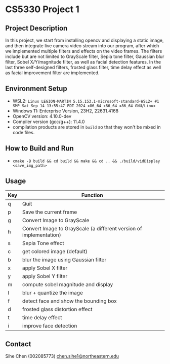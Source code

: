 # CS5330 Project 1
## Project Description
In this project, we start from installing opencv and displaying a static image, and then integrate live camera video stream into our program, after which we implemented multiple filters and effects on the video frames. The filters include but are not limited to GrayScale filter, Sepia tone filter, Gaussian blur filter, Sobel X/Y/magnitude filter, as well as facial detection features. In the last three self-designed filters, frosted glass filter, time delay effect as well as facial improvement filter are implemented.
## Environment Setup
* WSL2: `Linux LEGION-MARTIN 5.15.153.1-microsoft-standard-WSL2+ #1 SMP Sat Sep 14 13:55:47 PDT 2024 x86_64 x86_64 x86_64 GNU/Linux`
* Windows 11: Enterprise Version, 23H2, 22631.4168
* OpenCV version: 4.10.0-dev
* Compiler version (gcc/g++): 11.4.0
* compilation products are stored in `build` so that they won't be mixed in code files.
## How to Build and Run
* `cmake -B build && cd build && make && cd .. && ./build/vidDisplay <save_img_path>`
## Usage
| Key | Function |
| --- | ------|
| q | Quit |
| p | Save the current frame |
| g | Convert Image to GrayScale |
| h | Convert Image to GrayScale (a different version of implementation) |
| s | Sepia Tone effect |
| c | get colored image (default) |
| b | blur the image using Gaussian filter |
| x | apply Sobel X filter |
| y | apply Sobel Y filter |
| m | compute sobel magnitude and display |
| l | blur + quantize the image |
| f | detect face and show the bounding box |
| d | frosted glass distortion effect |
| t | time delay effect |
| i | improve face detection |
## Contact
Sihe Chen (002085773) chen.sihe1@northeastern.edu

